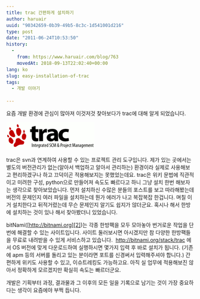 ```yaml
---
title: trac 간편하게 설치하기
author: haruair
uuid: "90342659-0b39-49b5-8c3c-1d541001d216"
type: post
date: "2011-06-24T10:53:50"
history:
  - 
    from: https://www.haruair.com/blog/763
    movedAt: 2018-09-13T22:02:40+00:00
lang: ko
slug: easy-installation-of-trac
tags:
  - 개발 이야기

---
```

요즘 개발 환경에 관심이 많아져 이것저것 찾아보다가 trac에 대해 알게 되었습니다.

![trac](trac_banner.png)

trac은 svn과 연계하여 사용할 수 있는 프로젝트 관리 도구입니다. 제가 있는 곳에서는 별도의 버전관리가 없는(알아서 백업하고 알아서 관리하는) 환경이라 실제로 사용해보고 편리하겠구나 하고 끄덕이곤 적용해보지는 못했었는데요. trac은 위키 문법에 직관적이고 미려한 구성, python으로 만들어져 속도도 빠르다고 하니 그냥 설치 한번 해보자는 생각으로 찾아보았습니다. 먼저 설치하신 수많은 분들의 포스트를 보고 따라해봤는데 버전의 문제인지 여러 파일을 설치하는데 뭔가 에러가 나고 복잡복잡 한겁니다. 며칠 이거 설치한다고 뒤적거렸는데 무슨 문제인지 알기도 쉽지가 않더군요. 혹시나 해서 한방에 설치하는 것이 있나 해서 찾아봤더니 있었습니다.

bitNami([http://bitnami.org][2])는 각종 한방팩을 모두 모아놓아 번거로운 작업을 단번에 해결할 수 있는 사이트입니다. 사이트 둘러보시면 아시겠지만 참 다양한 한방팩들을 무료로 내려받을 수 있게 서비스하고 있습니다.  <http://bitnami.org/stack/trac> 에서 OS 버전에 맞게 다운로드하여 실행하시면 몇가지 입력 후 바로 설치가 됩니다. (기존에 apm 등의 서버를 돌리고 있는 분이라면 포트를 신경써서 입력해주셔야 합니다.) 간편하게 위키도 사용할 수 있고, 이슈트레킹도 가능하고요. 아직 실 업무에 적용해보진 않아서 정확하게 모르겠지만 확실히 속도는 빠르더군요.

개발은 기획부터 과정, 결과물과 그 이후의 모든 일을 기록으로 남기는 것이 가장 중요하다는 생각이 요즘에야 부쩍 듭니다.

 [2]: http://bitnami.org/stack/trac
 